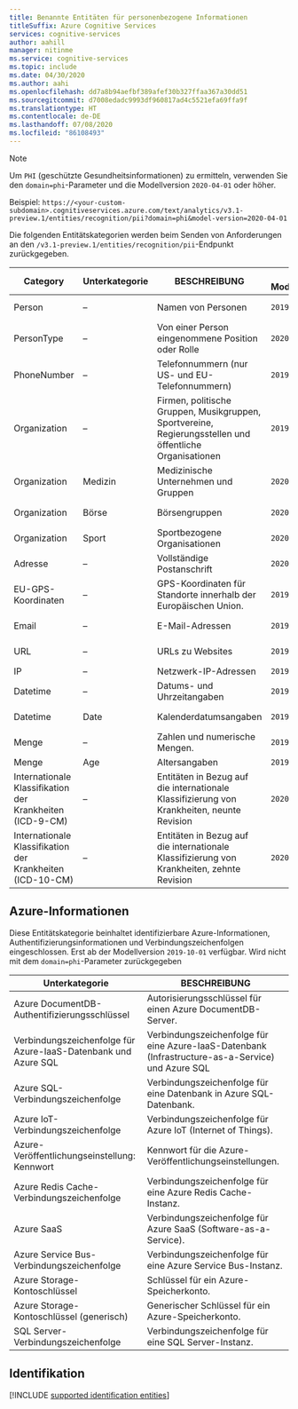 ```yaml
---
title: Benannte Entitäten für personenbezogene Informationen
titleSuffix: Azure Cognitive Services
services: cognitive-services
author: aahill
manager: nitinme
ms.service: cognitive-services
ms.topic: include
ms.date: 04/30/2020
ms.author: aahi
ms.openlocfilehash: dd7a8b94aefbf389afef30b327ffaa367a30dd51
ms.sourcegitcommit: d7008edadc9993df960817ad4c5521efa69ffa9f
ms.translationtype: HT
ms.contentlocale: de-DE
ms.lasthandoff: 07/08/2020
ms.locfileid: "86108493"
---
```

> [!NOTE]
> Um `PHI` (geschützte Gesundheitsinformationen) zu ermitteln, verwenden Sie den `domain=phi`-Parameter und die Modellversion `2020-04-01` oder höher.
>
> Beispiel: `https://<your-custom-subdomain>.cognitiveservices.azure.com/text/analytics/v3.1-preview.1/entities/recognition/pii?domain=phi&model-version=2020-04-01`
 
Die folgenden Entitätskategorien werden beim Senden von Anforderungen an den `/v3.1-preview.1/entities/recognition/pii`-Endpunkt zurückgegeben.

| Category   | Unterkategorie | BESCHREIBUNG                          | Ab Modellversion | Notizen |
|------------|-------------|--------------------------------------|------------------------|---|
| Person     | –         | Namen von Personen  | `2019-10-01`  | Wird auch mit `domain=phi`zurückgegeben |
| PersonType | –         | Von einer Person eingenommene Position oder Rolle | `2020-02-01` | |
| PhoneNumber | – | Telefonnummern (nur US- und EU-Telefonnummern) | `2019-10-01` | Wird auch mit `domain=phi` zurückgegeben |
|Organization  | – | Firmen, politische Gruppen, Musikgruppen, Sportvereine, Regierungsstellen und öffentliche Organisationen  | `2019-10-01` | Nationalitäten und Religionen werden in diesem Entitätstyp nicht berücksichtigt.  |
|Organization | Medizin | Medizinische Unternehmen und Gruppen | `2020-04-01` | Wird auch mit `domain=phi`zurückgegeben |
|Organization | Börse | Börsengruppen | `2020-04-01` | Wird auch mit `domain=phi`zurückgegeben |
| Organization | Sport | Sportbezogene Organisationen | `2020-04-01` | Wird auch mit `domain=phi`zurückgegeben |
| Adresse | – | Vollständige Postanschrift  | `2020-04-01` | Wird auch mit `domain=phi`zurückgegeben |
| EU-GPS-Koordinaten | – | GPS-Koordinaten für Standorte innerhalb der Europäischen Union.  | `2019-10-01` |  |
| Email | – | E-Mail-Adressen | `2019-10-01` | Wird auch mit `domain=phi`zurückgegeben   |
| URL | – | URLs zu Websites | `2019-10-01` | Wird auch mit `domain=phi`zurückgegeben |
| IP | – | Netzwerk-IP-Adressen | `2019-10-01` | |
| Datetime | – | Datums- und Uhrzeitangaben | `2019-10-01` |  | 
| Datetime | Date | Kalenderdatumsangaben | `2019-10-01` | Wird auch mit `domain=phi`zurückgegeben |
| Menge | – | Zahlen und numerische Mengen. | `2019-10-01` |  |
| Menge | Age | Altersangaben | `2019-10-01` | | |
| Internationale Klassifikation der Krankheiten (ICD-9-CM) | – | Entitäten in Bezug auf die internationale Klassifizierung von Krankheiten, neunte Revision   | `2020-04-01` | |
| Internationale Klassifikation der Krankheiten (ICD-10-CM) | – | Entitäten in Bezug auf die internationale Klassifizierung von Krankheiten, zehnte Revision    | `2020-04-01` | |

## <a name="azure-information"></a>Azure-Informationen

Diese Entitätskategorie beinhaltet identifizierbare Azure-Informationen, Authentifizierungsinformationen und Verbindungszeichenfolgen eingeschlossen. Erst ab der Modellversion `2019-10-01` verfügbar. Wird nicht mit dem `domain=phi`-Parameter zurückgegeben

| Unterkategorie                           | BESCHREIBUNG                                                                 |
|---------------------------------------|-----------------------------------------------------------------------------|
| Azure DocumentDB-Authentifizierungsschlüssel             | Autorisierungsschlüssel für einen Azure DocumentDB-Server.                           |
| Verbindungszeichenfolge für Azure-IaaS-Datenbank und Azure SQL | Verbindungszeichenfolge für eine Azure-IaaS-Datenbank (Infrastructure-as-a-Service) und Azure SQL |
| Azure SQL-Verbindungszeichenfolge           | Verbindungszeichenfolge für eine Datenbank in Azure SQL-Datenbank.                                |
| Azure IoT-Verbindungszeichenfolge           | Verbindungszeichenfolge für Azure IoT (Internet of Things).                        |
| Azure-Veröffentlichungseinstellung: Kennwort        | Kennwort für die Azure-Veröffentlichungseinstellungen.                                        |
| Azure Redis Cache-Verbindungszeichenfolge   | Verbindungszeichenfolge für eine Azure Redis Cache-Instanz.                             |
| Azure SaaS                             | Verbindungszeichenfolge für Azure SaaS (Software-as-a-Service).                     |
| Azure Service Bus-Verbindungszeichenfolge   | Verbindungszeichenfolge für eine Azure Service Bus-Instanz.                                 |
| Azure Storage-Kontoschlüssel             | Schlüssel für ein Azure-Speicherkonto.                                   |
| Azure Storage-Kontoschlüssel (generisch)   | Generischer Schlüssel für ein Azure-Speicherkonto.                           |
| SQL Server-Verbindungszeichenfolge          | Verbindungszeichenfolge für eine SQL Server-Instanz.                                         |

## <a name="identification"></a>Identifikation

[!INCLUDE [supported identification entities](./identification-entities.md)]
